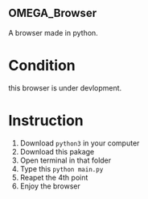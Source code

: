 ## OMEGA_Browser
A browser made in python.
# Condition
this browser is under devlopment. 
# Instruction
1. Download `python3` in your computer
2. Download this pakage
3. Open terminal in that folder
4. Type this 
         ```
            python main.py
            ```
5. Reapet the 4th point
6. Enjoy the browser
